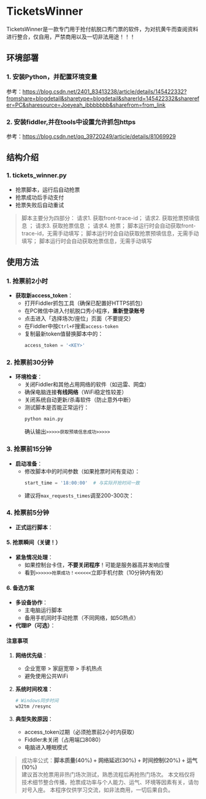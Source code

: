 # TicketsWinner

TicketsWinner是一款专门用于抢付航脱口秀门票的软件，为对抗黄牛而查阅资料进行整合，仅自用，严禁商用以及一切非法用途！！！

## 环境部署

### 1. 安装Python，并配置环境变量

参考：https://blog.csdn.net/2401_83413238/article/details/145422332?fromshare=blogdetail&sharetype=blogdetail&sharerId=145422332&sharerefer=PC&sharesource=Joeyeah_ibbbbbbb&sharefrom=from_link

### 2. 安装fiddler,并在tools中设置允许抓包https

参考：https://blog.csdn.net/qq_39720249/article/details/81069929

## 结构介绍

### 1. tickets_winner.py

- 抢票脚本，运行后自动抢票
- 抢票成功后手动支付
- 抢票失败后自动重试

> 脚本主要分为四部分：
> 请求1. 获取front-trace-id；
> 请求2. 获取抢票预填信息 ；
> 请求3. 获取抢票信息 ；
> 请求4. 抢票；
> 脚本运行时会自动获取front-trace-id，无需手动填写；
> 脚本运行时会自动获取抢票预填信息，无需手动填写；
> 脚本运行时会自动获取抢票信息，无需手动填写

## 使用方法

### 1. **抢票前2小时**

- **获取新access_token**：
    - 打开Fiddler抓包工具（确保已配置好HTTPS抓包）
    - 在PC微信中进入付航脱口秀小程序，**重新登录账号**
    - 点击进入「选择场次/座位」页面（不要提交）
    - 在Fiddler中按`Ctrl+F`搜索`access-token`
    - 复制最新token值替换脚本中的：
      ```python
      access_token = '<KEY>'
      ```

### 2. **抢票前30分钟**

- **环境检查**：
    - 关闭Fiddler和其他占用网络的软件（如迅雷、网盘）
    - 确保电脑连接**有线网络**（WiFi稳定性较差）
    - 关闭系统自动更新/杀毒软件（防止意外中断）
    - 测试脚本是否能正常运行：
      ```bash
      python main.py
      ```
      确认输出`>>>>>获取预填信息成功>>>>>`

### 3. **抢票前15分钟**

- **启动准备**：
    - 修改脚本中的时间参数（如果抢票时间有变动）：
      ```python
      start_time = '18:00:00'  # 与实际开抢时间一致
      ```
    - 建议将`max_requests_times`调至200-300次：

### 4. **抢票前5分钟**

- **正式运行脚本**：

#### 5. **抢票瞬间（关键！）**

- **紧急情况处理**：
    - 如果控制台卡住，**不要关闭程序**！可能是服务器高并发响应慢
    - 看到`>>>>>>抢票成功！<<<<<<`立即手机付款（10分钟内有效）

#### 6. **备选方案**

- **多设备协作**：
    - 主电脑运行脚本
    - 备用手机同时手动抢票（不同网络，如5G热点）
- **代理IP（可选）**：

#### 注意事项

1. **网络优先级**：
    - 企业宽带 > 家庭宽带 > 手机热点
    - 避免使用公共WiFi

2. **系统时间校准**：
   ```bash
   # Windows同步时间
   w32tm /resync
   ```

3. **典型失败原因**：
    - access_token过期（必须抢票前2小时内获取）
    - Fiddler未关闭（占用端口8080）
    - 电脑进入睡眠模式

> 成功率公式：**脚本质量(40%) + 网络延迟(30%) + 时间控制(20%) + 运气(10%)**  
> 建议首次抢票用非热门场次测试，熟悉流程后再抢热门场次。
> 本文档仅将技术细节整合传播，抢票成功率与个人能力、运气、环境等因素有关，请勿对号入座。
> 本程序仅供学习交流，如非法商用，一切后果自负。